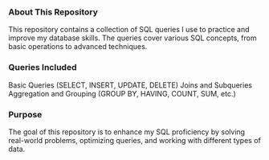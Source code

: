 ### **About This Repository**
This repository contains a collection of SQL queries I use to practice and improve my database skills. The queries cover various SQL concepts, from basic operations to advanced techniques.

### Queries Included
Basic Queries (SELECT, INSERT, UPDATE, DELETE)
Joins and Subqueries
Aggregation and Grouping (GROUP BY, HAVING, COUNT, SUM, etc.)

### Purpose
The goal of this repository is to enhance my SQL proficiency by solving real-world problems, optimizing queries, and working with different types of data.
